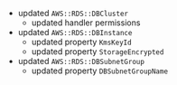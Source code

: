 - updated `AWS::RDS::DBCluster`
  - updated handler permissions
- updated `AWS::RDS::DBInstance`
  - updated property `KmsKeyId`
  - updated property `StorageEncrypted`
- updated `AWS::RDS::DBSubnetGroup`
  - updated property `DBSubnetGroupName`
